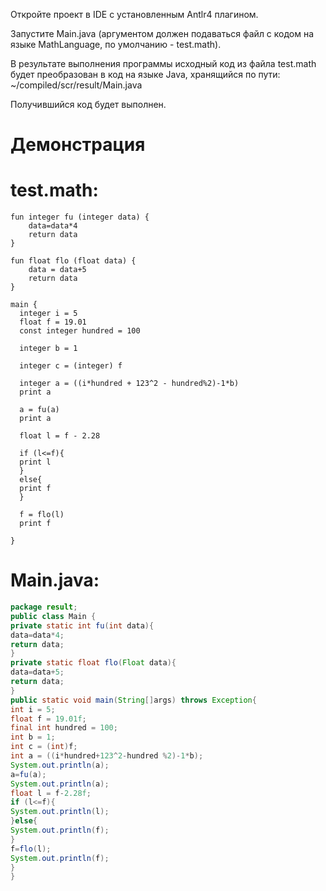 Откройте проект в IDE c установленным Antlr4 плагином.

Запустите Main.java (аргументом должен подаваться файл с кодом на языке MathLanguage, по умолчанию - test.math).

В результате выполнения программы исходный код из файла test.math будет преобразован в код на языке Java, хранящийся по пути: ~/compiled/scr/result/Main.java

Получившийся код будет выполнен.

# Демонстрация
# test.math:
```
fun integer fu (integer data) {
    data=data*4
    return data
}

fun float flo (float data) {
    data = data+5
    return data
}

main {
  integer i = 5
  float f = 19.01
  const integer hundred = 100

  integer b = 1

  integer c = (integer) f

  integer a = ((i*hundred + 123^2 - hundred%2)-1*b)
  print a

  a = fu(a)
  print a

  float l = f - 2.28

  if (l<=f){
  print l
  }
  else{
  print f
  }

  f = flo(l)
  print f

}
```

# Main.java:
```java
package result;
public class Main {
private static int fu(int data){
data=data*4;
return data;
}
private static float flo(Float data){
data=data+5;
return data;
}
public static void main(String[]args) throws Exception{
int i = 5;
float f = 19.01f;
final int hundred = 100;
int b = 1;
int c = (int)f;
int a = ((i*hundred+123^2-hundred %2)-1*b);
System.out.println(a);
a=fu(a);
System.out.println(a);
float l = f-2.28f;
if (l<=f){
System.out.println(l);
}else{
System.out.println(f);
}
f=flo(l);
System.out.println(f);
}
}
```
